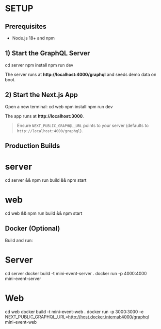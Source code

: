 # SETUP

## Prerequisites
- Node.js 18+ and npm

## 1) Start the GraphQL Server
cd server
npm install
npm run dev

The server runs at **http://localhost:4000/graphql** and seeds demo data on boot.

## 2) Start the Next.js App
Open a new terminal:
cd web
npm install
npm run dev

The app runs at **http://localhost:3000**.

> Ensure `NEXT_PUBLIC_GRAPHQL_URL` points to your server (defaults to `http://localhost:4000/graphql`).

## Production Builds
# server
cd server && npm run build && npm start

# web
cd web && npm run build && npm start

## Docker (Optional)
Build and run:
# Server
cd server
docker build -t mini-event-server .
docker run -p 4000:4000 mini-event-server

# Web
cd web
docker build -t mini-event-web .
docker run -p 3000:3000 -e NEXT_PUBLIC_GRAPHQL_URL=http://host.docker.internal:4000/graphql mini-event-web